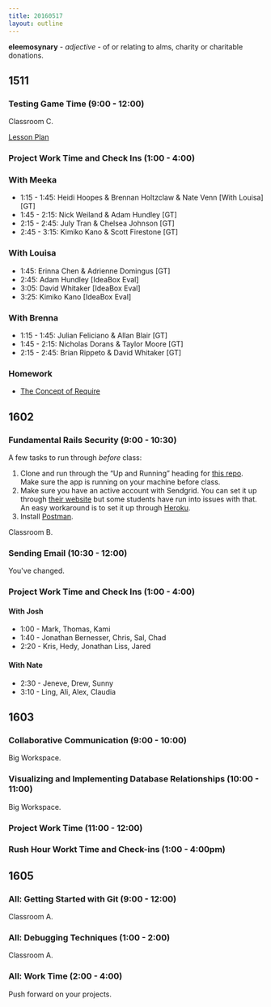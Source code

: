 ```yaml
---
title: 20160517
layout: outline
---
```


**eleemosynary** - _adjective_ - of or relating to alms, charity or
charitable donations.

## 1511

### Testing Game Time (9:00 - 12:00)

Classroom C.

[Lesson Plan](https://github.com/turingschool-examples/gametime-testing-journey)

### Project Work Time and Check Ins (1:00 - 4:00)  

### With Meeka

* 1:15 - 1:45: Heidi Hoopes & Brennan Holtzclaw & Nate Venn [With Louisa] [GT]
* 1:45 - 2:15: Nick Weiland & Adam Hundley [GT]
* 2:15 - 2:45: July Tran & Chelsea Johnson [GT]
* 2:45 - 3:15: Kimiko Kano & Scott Firestone [GT]

### With Louisa

* 1:45: Erinna Chen & Adrienne Domingus [GT]
* 2:45: Adam Hundley [IdeaBox Eval]
* 3:05: David Whitaker [IdeaBox Eval]
* 3:25: Kimiko Kano [IdeaBox Eval]

### With Brenna

* 1:15 - 1:45: Julian Feliciano & Allan Blair [GT]
* 1:45 - 2:15: Nicholas Dorans & Taylor Moore [GT]
* 2:15 - 2:45: Brian Rippeto & David Whitaker [GT]

### Homework

- [The Concept of Require](https://gist.github.com/rrgayhart/dca2796a0aa3f43ccf98e43973dec933)

## 1602

### Fundamental Rails Security (9:00 - 10:30)

A few tasks to run through ​*before*​ class:

1. Clone and run through the “Up and Running” heading for [this repo](https://github.com/turingschool-examples/store_engine). Make sure the app is running on your machine before class.
2. Make sure you have an active account with Sendgrid. You can set it up through [their website](https://sendgrid.com/marketing/sendgrid-services) but some students have run into issues with that. An easy workaround is to set it up through [Heroku](https://devcenter.heroku.com/articles/sendgrid).
3. Install [Postman](https://www.getpostman.com/).

Classroom B.

### Sending Email (10:30 - 12:00)

You've changed.

### Project Work Time and Check Ins (1:00 - 4:00)

#### With Josh
  - 1:00 -  Mark, Thomas, Kami
  - 1:40 - Jonathan Bernesser, Chris, Sal, Chad
  - 2:20 - Kris, Hedy, Jonathan Liss, Jared

#### With Nate
  - 2:30 - Jeneve, Drew, Sunny
  - 3:10 - Ling, Ali, Alex, Claudia


## 1603

### Collaborative Communication (9:00 - 10:00)

Big Workspace.

### Visualizing and Implementing Database Relationships (10:00 - 11:00)

Big Workspace.

### Project Work Time (11:00 - 12:00)


### Rush Hour Workt  Time and Check-ins (1:00 - 4:00pm)


## 1605

### All: Getting Started with Git (9:00 - 12:00)

Classroom A.

### All: Debugging Techniques (1:00 - 2:00)

Classroom A.

### All: Work Time (2:00 - 4:00)

Push forward on your projects.
